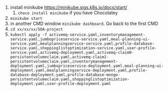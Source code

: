 1. install minikube https://minikube.sigs.k8s.io/docs/start/
   1. `choco install minikube` if you have Chocolatey
2. `minikube start`
3. in another CMD window `minikube dashboard`. Go back to the first CMD
4. `cd xx/xx/xx/SOA-project`
5. `kubectl apply -f activemq-service.yaml,inventorymanagement-service.yaml,jumbopriceservice-service.yaml,meal-planning-ui-service.yaml,mealplanningservice-service.yaml,profile-database-service.yaml,shoppinglistoptimization-service.yaml,user-profile-service.yaml,activemq-deployment.yaml,activemq-claim0-persistentvolumeclaim.yaml,activemq-claim1-persistentvolumeclaim.yaml,inventorymanagement-deployment.yaml,jumbopriceservice-deployment.yaml,meal-planning-ui-deployment.yaml,mealplanningservice-deployment.yaml,profile-database-deployment.yaml,profile-database-mongo-persistentvolumeclaim.yaml,shoppinglistoptimization-deployment.yaml,user-profile-deployment.yaml`
